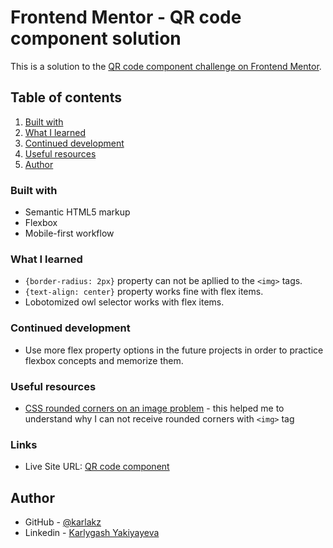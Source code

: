 # Frontend Mentor - QR code component solution

This is a solution to the [QR code component challenge on Frontend Mentor](https://www.frontendmentor.io/challenges/qr-code-component-iux_sIO_H). 

## Table of contents

1. [Built with](#built-with)
2. [What I learned](#what-i-learned)
3. [Continued development](#continued-development)
4. [Useful resources](#useful-resources)
5. [Author](#author)

### Built with

- Semantic HTML5 markup
- Flexbox
- Mobile-first workflow

### What I learned

- `{border-radius: 2px}` property can not be apllied to the `<img>` tags.
- `{text-align: center}` property works fine with flex items.
- Lobotomized owl selector works with flex items. 

### Continued development

- Use more flex property options in the future projects in order to practice flexbox concepts and memorize them.

### Useful resources

- [CSS rounded corners on an image problem](https://stackoverflow.com/questions/6856711/css-rounded-corners-on-an-image-problem) - this helped me to understand why I can not receive rounded corners with `<img>` tag

### Links

- Live Site URL: [QR code component](https://qr-code-component-karlakz.netlify.app/)

## Author

- GitHub - [@karlakz](https://www.frontendmentor.io/profile/karlakz)
- Linkedin - [Karlygash Yakiyayeva](https://www.linkedin.com/in/karlygash-yakiyayeva-452baa186/)